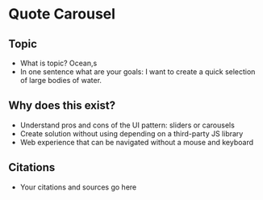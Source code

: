 # Quote Carousel

## Topic 
- What is topic? Ocean,s
- In one sentence what are your goals: I want to create a quick selection of large bodies of water.

## Why does this exist? 
- Understand pros and cons of the UI pattern: sliders or carousels
- Create solution without using depending on a third-party JS library
- Web experience that can be navigated without a mouse and keyboard

## Citations
- Your citations and sources go here

